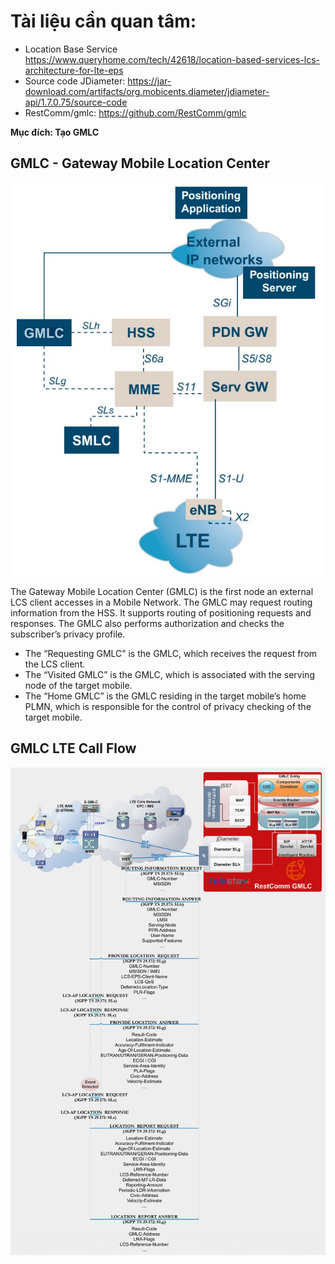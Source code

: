 # Tài liệu cần quan tâm:

- Location Base Service https://www.queryhome.com/tech/42618/location-based-services-lcs-architecture-for-lte-eps
- Source code JDiameter: https://jar-download.com/artifacts/org.mobicents.diameter/jdiameter-api/1.7.0.75/source-code
- RestComm/gmlc: https://github.com/RestComm/gmlc

**Mục đích: Tạo GMLC**

## GMLC - Gateway Mobile Location Center

<img src="../images/Positioning_over_LTE.jpg">

The Gateway Mobile Location Center (GMLC) is the first node an external LCS client accesses in a Mobile Network. The GMLC may request routing information from the HSS. It supports routing of positioning requests and responses. The GMLC also performs authorization and checks the subscriber’s privacy profile.
- The “Requesting GMLC” is the GMLC, which receives the request from the LCS client.
- The “Visited GMLC” is the GMLC, which is associated with the serving node of the target mobile.
- The “Home GMLC” is the GMLC residing in the target mobile’s home PLMN, which is responsible for the control of privacy checking of the target mobile.

## GMLC LTE Call Flow

<img src="../images/GMLC-LTE_call_flow.png">
